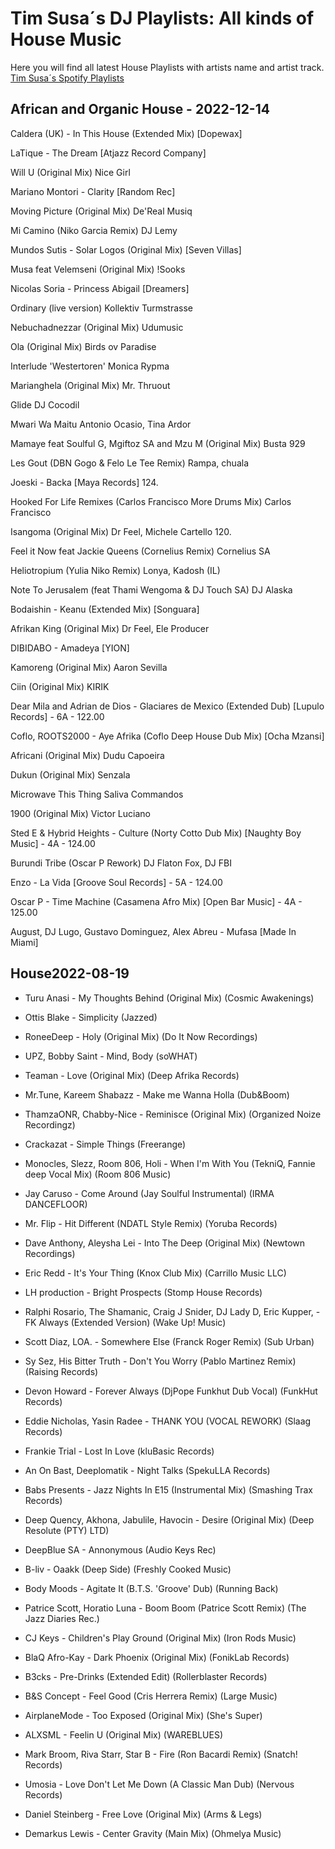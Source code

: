 # Tim Susa´s DJ Playlists: All kinds of House Music
Here you will find all latest House Playlists with artists name and artist track.
<a href="https://artists.spotify.com/c/de/artist/2yGbV5Lxc80co3RtXDNNgx/profile/overview">Tim Susa´s Spotify Playlists</a>

## African and Organic House - 2022-12-14

Caldera (UK) - In This House (Extended Mix) [Dopewax]		

LaTique - The Dream [Atjazz Record Company]		

Will U (Original Mix)	Nice Girl	

Mariano Montori - Clarity [Random Rec]		

Moving Picture (Original Mix)	De'Real Musiq	

Mi Camino (Niko Garcia Remix)	DJ Lemy	

Mundos Sutis - Solar Logos (Original Mix) [Seven Villas]		

Musa feat Velemseni (Original Mix)	!Sooks	

Nicolas Soria - Princess Abigail [Dreamers]		

Ordinary (live version)	Kollektiv Turmstrasse	

Nebuchadnezzar (Original Mix)	Udumusic	

Ola (Original Mix)	Birds ov Paradise	

Interlude 'Westertoren'	Monica Rypma	

Marianghela (Original Mix)	Mr. Thruout	

Glide	DJ Cocodil	

Mwari Wa Maitu	Antonio Ocasio, Tina Ardor	

Mamaye feat Soulful G, Mgiftoz SA and Mzu M (Original Mix)	Busta 929	

Les Gout (DBN Gogo & Felo Le Tee Remix)	Rampa, chuala	

Joeski - Backa [Maya Records]		124.

Hooked For Life Remixes (Carlos Francisco More Drums Mix)	Carlos Francisco	

Isangoma (Original Mix)	Dr Feel, Michele Cartello	120.

Feel it Now feat Jackie Queens (Cornelius Remix)	Cornelius SA	

Heliotropium (Yulia Niko Remix)	Lonya, Kadosh (IL)	

Note To Jerusalem (feat Thami Wengoma & DJ Touch SA)	DJ Alaska	

Bodaishin - Keanu (Extended Mix) [Songuara]		

Afrikan King (Original Mix)	Dr Feel, Ele Producer	

DIBIDABO - Amadeya [YION]		

Kamoreng (Original Mix)	Aaron Sevilla	

Ciin (Original Mix)	KIRIK	

Dear Mila and Adrian de Dios - Glaciares de Mexico (Extended Dub) [Lupulo Records] - 6A - 122.00		

Coflo, ROOTS2000 - Aye Afrika (Coflo Deep House Dub Mix) [Ocha Mzansi]		

Africani (Original Mix)	Dudu Capoeira	

Dukun (Original Mix)	Senzala	

Microwave This Thing	Saliva Commandos	

1900 (Original Mix)	Victor Luciano	

Sted E & Hybrid Heights - Culture (Norty Cotto Dub Mix) [Naughty Boy Music] - 4A - 124.00		

Burundi Tribe (Oscar P Rework)	DJ Flaton Fox, DJ FBI	

Enzo - La Vida [Groove Soul Records] - 5A - 124.00		

Oscar P - Time Machine (Casamena Afro Mix) [Open Bar Music] - 4A - 125.00		

August, DJ Lugo, Gustavo Dominguez, Alex Abreu - Mufasa [Made In Miami]		



## House2022-08-19 

- Turu Anasi - My Thoughts Behind (Original Mix) (Cosmic Awakenings)

- Ottis Blake - Simplicity (Jazzed)

- RoneeDeep - Holy (Original Mix) (Do It Now Recordings)

- UPZ, Bobby Saint - Mind, Body (soWHAT)

- Teaman - Love (Original Mix) (Deep Afrika Records)

- Mr.Tune, Kareem Shabazz - Make me Wanna Holla (Dub&Boom)

- ThamzaONR, Chabby-Nice - Reminisce (Original Mix) (Organized Noize Recordingz)

- Crackazat - Simple Things (Freerange)

- Monocles, Slezz, Room 806, Holi - When I'm With You (TekniQ, Fannie deep Vocal Mix) (Room 806 Music)

- Jay Caruso - Come Around (Jay Soulful Instrumental) (IRMA DANCEFLOOR)

- Mr. Flip - Hit Different (NDATL Style Remix) (Yoruba Records)

- Dave Anthony, Aleysha Lei - Into The Deep (Original Mix) (Newtown Recordings)

- Eric Redd - It's Your Thing (Knox Club Mix) (Carrillo Music LLC)

- LH production - Bright Prospects (Stomp House Records)

- Ralphi Rosario, The Shamanic, Craig J Snider, DJ Lady D, Eric Kupper, - FK Always (Extended Version) (Wake Up! Music)

- Scott Diaz, LOA. - Somewhere Else (Franck Roger Remix) (Sub Urban)

- Sy Sez, His Bitter Truth - Don't You Worry (Pablo Martinez Remix) (Raising Records)

- Devon Howard - Forever Always (DjPope Funkhut Dub Vocal) (FunkHut Records)

- Eddie Nicholas, Yasin Radee - THANK YOU (VOCAL REWORK) (Slaag Records)

- Frankie Trial - Lost In Love (kluBasic Records)

- An On Bast, Deeplomatik - Night Talks (SpekuLLA Records)

- Babs Presents - Jazz Nights In E15 (Instrumental Mix) (Smashing Trax Records)

- Deep Quency, Akhona, Jabulile, Havocin - Desire (Original Mix) (Deep Resolute (PTY) LTD)

- DeepBlue SA - Annonymous (Audio Keys Rec)

- B-liv - Oaakk (Deep Side) (Freshly Cooked Music)

- Body Moods - Agitate It (B.T.S. 'Groove' Dub) (Running Back)

- Patrice Scott, Horatio Luna - Boom Boom (Patrice Scott Remix) (The Jazz Diaries Rec.)

- CJ Keys - Children's Play Ground (Original Mix) (Iron Rods Music)

- BlaQ Afro-Kay - Dark Phoenix (Original Mix) (FonikLab Records)

- B3cks - Pre-Drinks (Extended Edit) (Rollerblaster Records)

- B&S Concept - Feel Good (Cris Herrera Remix) (Large Music)

- AirplaneMode - Too Exposed (Original Mix) (She's Super)

- ALXSML - Feelin U (Original Mix) (WAREBLUES)

- Mark Broom, Riva Starr, Star B - Fire (Ron Bacardi Remix) (Snatch! Records)

- Umosia - Love Don't Let Me Down (A Classic Man Dub) (Nervous Records)

- Daniel Steinberg - Free Love (Original Mix) (Arms & Legs)

- Demarkus Lewis - Center Gravity (Main Mix) (Ohmelya Music)
